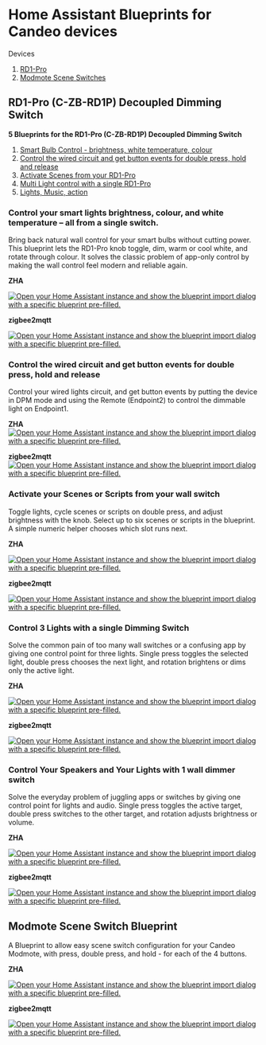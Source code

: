 
# Home Assistant Blueprints for Candeo devices #

Devices

1. [RD1-Pro](#rd1-pro-c-zb-rd1p-decoupled-dimming-switch)
2. [Modmote Scene Switches](#modmote-scene-switch-blueprint)



## RD1-Pro (C-ZB-RD1P) Decoupled Dimming Switch ##

**5 Blueprints for the RD1-Pro (C-ZB-RD1P) Decoupled Dimming Switch**

1. [Smart Bulb Control - brightness, white temperature, colour](#control-your-smart-lights-brightness-colour-and-white-temperature--all-from-a-single-switch)
2. [Control the wired circuit and get button events for double press, hold and release](#control-the-wired-circuit-and-get-button-events-for-double-press-hold-and-release)
3. [Activate Scenes from your RD1-Pro](#activate-your-scenes-or-scripts-from-your-wall-switch)
4. [Multi Light control with a single RD1-Pro](#control-3-lights-with-a-single-dimming-switch)
5. [Lights, Music, action](#control-your-speakers-and-your-lights-with-1-wall-dimmer-switch)


### Control your smart lights brightness, colour, and white temperature – all from a single switch. ###

Bring back natural wall control for your smart bulbs without cutting power. This blueprint lets the RD1-Pro knob toggle, dim, warm or cool white, and rotate through colour. It solves the classic problem of app-only control by making the wall control feel modern and reliable again.

**ZHA**

[![Open your Home Assistant instance and show the blueprint import dialog with a specific blueprint pre-filled.](https://my.home-assistant.io/badges/blueprint_import.svg)](https://my.home-assistant.io/redirect/blueprint_import/?blueprint_url=https://github.com/candeosmart/homeassistant-blueprints/blob/main/candeo-blueprint-zha-RD1P-smart-bulb-colour-light-control.yaml)

**zigbee2mqtt**

[![Open your Home Assistant instance and show the blueprint import dialog with a specific blueprint pre-filled.](https://my.home-assistant.io/badges/blueprint_import.svg)](https://my.home-assistant.io/redirect/blueprint_import/?blueprint_url=https://github.com/candeosmart/homeassistant-blueprints/blob/main/candeo-blueprint-zigbee2mqtt-RD1P-smart-bulb-colour-light-control.yaml)



### Control the wired circuit and get button events for double press, hold and release ###

Control your wired lights circuit, and get button events by putting the device in DPM mode and using the Remote (Endpoint2) to control the dimmable light on Endpoint1.

**ZHA**
[![Open your Home Assistant instance and show the blueprint import dialog with a specific blueprint pre-filled.](https://my.home-assistant.io/badges/blueprint_import.svg)](https://my.home-assistant.io/redirect/blueprint_import/?blueprint_url=https://github.com/candeosmart/homeassistant-blueprints/blob/main/candeo-blueprint-zha-RD1P-smart-bulb-colour-light-control.yaml)


**zigbee2mqtt**
[![Open your Home Assistant instance and show the blueprint import dialog with a specific blueprint pre-filled.](https://my.home-assistant.io/badges/blueprint_import.svg)](https://my.home-assistant.io/redirect/blueprint_import/?blueprint_url=https://github.com/candeosmart/homeassistant-blueprints/blob/main/candeo-blueprint-zha-RD1P-smart-bulb-colour-light-control.yaml)



### Activate your Scenes or Scripts from your wall switch ###

Toggle lights, cycle scenes or scripts on double press, and adjust brightness with the knob.  Select up to six scenes or scripts  in the blueprint. A simple numeric helper chooses which slot runs next.

**ZHA**

[![Open your Home Assistant instance and show the blueprint import dialog with a specific blueprint pre-filled.](https://my.home-assistant.io/badges/blueprint_import.svg)](https://my.home-assistant.io/redirect/blueprint_import/?blueprint_url=https://github.com/candeosmart/homeassistant-blueprints/blob/main/candeo-blueprint-zha-RD1P-scene-control.yaml)

**zigbee2mqtt**

[![Open your Home Assistant instance and show the blueprint import dialog with a specific blueprint pre-filled.](https://my.home-assistant.io/badges/blueprint_import.svg)](https://my.home-assistant.io/redirect/blueprint_import/?blueprint_url=https://github.com/candeosmart/homeassistant-blueprints/blob/main/candeo-blueprint-zigbee2mqtt-RD1P-scene-control.yaml)



### Control 3 Lights with a single Dimming Switch ###

Solve the common pain of too many wall switches or a confusing app by giving one control point for three lights. Single press toggles the selected light, double press chooses the next light, and rotation brightens or dims only the active light.

**ZHA**

[![Open your Home Assistant instance and show the blueprint import dialog with a specific blueprint pre-filled.](https://my.home-assistant.io/badges/blueprint_import.svg)](https://my.home-assistant.io/redirect/blueprint_import/?blueprint_url=https://github.com/candeosmart/homeassistant-blueprints/blob/main/candeo-blueprint-zha-RD1P-3-light-control-toggle-dimming.yaml)

**zigbee2mqtt**

[![Open your Home Assistant instance and show the blueprint import dialog with a specific blueprint pre-filled.](https://my.home-assistant.io/badges/blueprint_import.svg)](https://my.home-assistant.io/redirect/blueprint_import/?blueprint_url=https://github.com/candeosmart/homeassistant-blueprints/blob/main/candeo-blueprint-zigbee2mqtt-RD1P-3-light-control-toggle-dimming.yaml)



### Control Your Speakers and Your Lights with 1 wall dimmer switch ###

Solve the everyday problem of juggling apps or switches by giving one control point for lights and audio. Single press toggles the active target, double press switches to the other target, and rotation adjusts brightness or volume.

**ZHA**

[![Open your Home Assistant instance and show the blueprint import dialog with a specific blueprint pre-filled.](https://my.home-assistant.io/badges/blueprint_import.svg)](https://my.home-assistant.io/redirect/blueprint_import/?blueprint_url=https://github.com/candeosmart/homeassistant-blueprints/blob/main/candeo-blueprint-zha-RD1P-light-and-speaker-control.yaml)

**zigbee2mqtt**

[![Open your Home Assistant instance and show the blueprint import dialog with a specific blueprint pre-filled.](https://my.home-assistant.io/badges/blueprint_import.svg)](https://my.home-assistant.io/redirect/blueprint_import/?blueprint_url=https://github.com/candeosmart/homeassistant-blueprints/blob/main/candeo-blueprint-zigbee2mqtt-RD1P-light-and-speaker-control.yaml)






## Modmote Scene Switch Blueprint ##

A Blueprint to allow easy scene switch configuration for your Candeo Modmote, with press, double press, and hold - for each of the 4 buttons.

**ZHA**

[![Open your Home Assistant instance and show the blueprint import dialog with a specific blueprint pre-filled.](https://my.home-assistant.io/badges/blueprint_import.svg)](https://my.home-assistant.io/redirect/blueprint_import/?blueprint_url=https://github.com/candeosmart/homeassistant-blueprints/blob/main/candeo-modmote-blueprint-zha.yaml)


**zigbee2mqtt**

[![Open your Home Assistant instance and show the blueprint import dialog with a specific blueprint pre-filled.](https://my.home-assistant.io/badges/blueprint_import.svg)](https://my.home-assistant.io/redirect/blueprint_import/?blueprint_url=https://github.com/candeosmart/homeassistant-blueprints/blob/main/candeo-modmote-blueprint-zigbee2mqtt.yaml)



